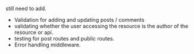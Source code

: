 

<!-- Notes -->

still need to add. 
- Validation for adding and updating posts / comments
- validating whether the user accessing the resource is the author of the resource or api.
- testing for post routes and public routes. 
- Error handling middleware.
